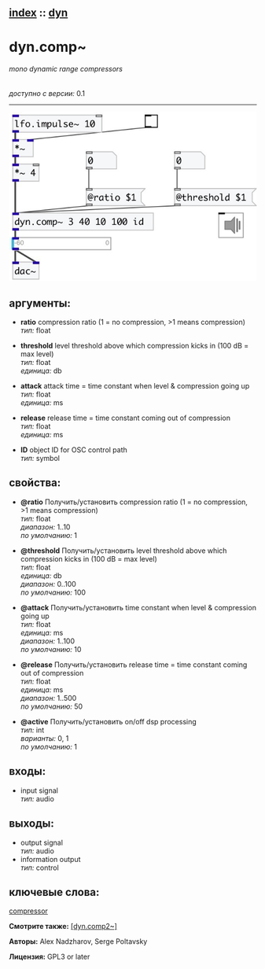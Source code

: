 [index](index.html) :: [dyn](category_dyn.html)
---

# dyn.comp~

###### mono dynamic range compressors

*доступно с версии:* 0.1

---




[![example](../examples/img/dyn.comp~.jpg)](../examples/pd/dyn.comp~.pd)



## аргументы:

* **ratio**
compression ratio (1 = no compression, &gt;1 means compression)<br>
_тип:_ float<br>

* **threshold**
level threshold above which compression kicks in (100 dB = max level)<br>
_тип:_ float<br>
_единица:_ db<br>

* **attack**
attack time = time constant when level &amp; compression going up<br>
_тип:_ float<br>
_единица:_ ms<br>

* **release**
release time = time constant coming out of compression<br>
_тип:_ float<br>
_единица:_ ms<br>

* **ID**
object ID for OSC control path<br>
_тип:_ symbol<br>





## свойства:

* **@ratio** 
Получить/установить compression ratio (1 = no compression, &gt;1 means compression)<br>
_тип:_ float<br>
_диапазон:_ 1..10<br>
_по умолчанию:_ 1<br>

* **@threshold** 
Получить/установить level threshold above which compression kicks in (100 dB = max level)<br>
_тип:_ float<br>
_единица:_ db<br>
_диапазон:_ 0..100<br>
_по умолчанию:_ 100<br>

* **@attack** 
Получить/установить time constant when level &amp; compression going up<br>
_тип:_ float<br>
_единица:_ ms<br>
_диапазон:_ 1..100<br>
_по умолчанию:_ 10<br>

* **@release** 
Получить/установить release time = time constant coming out of compression<br>
_тип:_ float<br>
_единица:_ ms<br>
_диапазон:_ 1..500<br>
_по умолчанию:_ 50<br>

* **@active** 
Получить/установить on/off dsp processing<br>
_тип:_ int<br>
_варианты:_ 0, 1<br>
_по умолчанию:_ 1<br>



## входы:

* input signal<br>
_тип:_ audio



## выходы:

* output signal<br>
_тип:_ audio
* information output<br>
_тип:_ control



## ключевые слова:

[compressor](keywords/compressor.html)



**Смотрите также:**
[\[dyn.comp2~\]](dyn.comp2~.html)




**Авторы:** Alex Nadzharov, Serge Poltavsky




**Лицензия:** GPL3 or later





